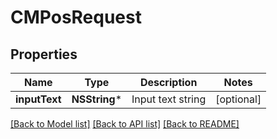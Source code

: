 # CMPosRequest

## Properties
Name | Type | Description | Notes
------------ | ------------- | ------------- | -------------
**inputText** | **NSString*** | Input text string | [optional] 

[[Back to Model list]](../README.md#documentation-for-models) [[Back to API list]](../README.md#documentation-for-api-endpoints) [[Back to README]](../README.md)


